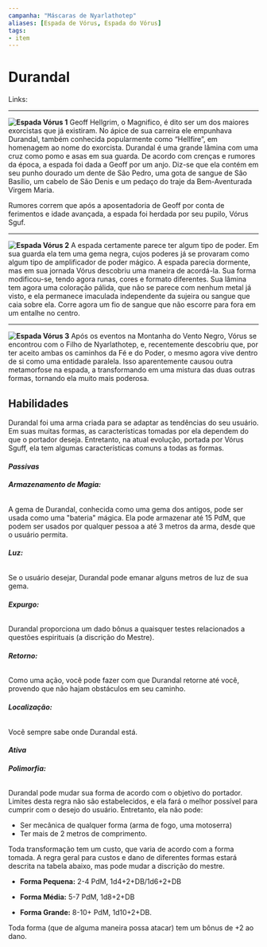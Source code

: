 ```yaml
---
campanha: "Máscaras de Nyarlathotep"
aliases: [Espada de Vórus, Espada do Vórus]
tags: 
- item
---
```


# Durandal

Links: 

---
**![Espada Vórus 1](https://lh6.googleusercontent.com/vT-Axtt8xahaRyRbVyRQgQxbGxOfiHvERNEdbTVaqV53E85hCbPfp5L_jcE_NXLcYJjKvQeL6c-POqGzjU_ggX8sgWZJGzr7GAUeC7mMDbpZTm61Tuu2NW0j6GCXAeHmYi49KTACuDT-wW15wDHo9Vq_lmCO81ZMiZ5DXwmFeqUVYsLSeUlG18dx0Ik)**
Geoff Hellgrim, o Magnifico, é dito ser um dos maiores exorcistas que já existiram. No ápice de sua carreira ele empunhava Durandal, também conhecida popularmente como “Hellfire”, em homenagem ao nome do exorcista. Durandal é uma grande lâmina com uma cruz como pomo e asas em sua guarda. De acordo com crenças e rumores da época, a espada foi dada a Geoff por um anjo. Diz-se que ela contém em seu punho dourado um dente de São Pedro, uma gota de sangue de São Basílio, um cabelo de São Denis e um pedaço do traje da Bem-Aventurada Virgem Maria.

Rumores correm que após a aposentadoria de Geoff por conta de ferimentos e idade avançada, a espada foi herdada por seu pupilo, Vórus Sguf.

---

**![Espada Vórus 2](https://lh3.googleusercontent.com/9oB9pep8w343i_wKoSBYxgSjirMF_k5X1cS3U5OPIm_y1zzOPBHeNmxVno50F0-Ax9qgJ73yIRtur2KEUzLw1fzzO4jjoK0T9G-2cZHdO23Gf2JgKRcWxMAm0vCQenwMGF40v2iUydwQ9mQIslG_tJJ0Om7b4gw0umwHX2-R927HndJouzvfZ6kPwWE)**
A espada certamente parece ter algum tipo de poder. Em sua guarda ela tem uma gema negra, cujos poderes já se provaram como algum tipo de amplificador de poder mágico. A espada parecia dormente, mas em sua jornada Vórus descobriu uma maneira de acordá-la. Sua forma modificou-se, tendo agora runas, cores e formato diferentes. Sua lâmina tem agora uma coloração pálida, que não se parece com nenhum metal já visto, e ela permanece imaculada independente da sujeira ou sangue que caia sobre ela. Corre agora um fio de sangue que não escorre para fora em um entalhe no centro.

---
**![Espada Vórus 3](https://lh5.googleusercontent.com/VAc_jVwFzyFgGhnIJrEYSpwbZKGIiMe4Q0-WPnS3GbLtlMUJwvpmF37vC-gbhruTYAqSk7JLGwcFSfwmNjGVUsdcHS64mzyPuGdTI5Ag-Lig3oxlRB7IwJRQmUOrtphd48dtISLVBS9cdTEIdG-hSuBPbxJwZ-Vvb8U3DH9zANKOQr1gQFHj-shqTdAH)**
Após os eventos na Montanha do Vento Negro, Vórus se encontrou com o Filho de Nyarlathotep, e, recentemente descobriu que, por ter aceito ambas os caminhos da Fé e do Poder, o mesmo agora vive dentro de si como uma entidade paralela. Isso aparentemente causou outra metamorfose na espada, a transformando em uma mistura das duas outras formas, tornando ela muito mais poderosa.

## Habilidades
Durandal foi uma arma criada para se adaptar as tendências do seu usuário. Em suas muitas formas, as características tomadas por ela dependem do que o portador deseja.
Entretanto, na atual evolução, portada por Vórus Sguff, ela tem algumas características comuns a todas as formas.

#### *Passivas*
###### **Armazenamento de Magia:** 
A gema de Durandal, conhecida como uma gema dos antigos, pode ser usada como uma "bateria" mágica. Ela pode armazenar até 15 PdM, que podem ser usados por qualquer pessoa a até 3 metros da arma, desde que o usuário permita.

###### **Luz:** 
Se o usuário desejar, Durandal pode emanar alguns metros de luz de sua gema.

###### **Expurgo:** 
Durandal proporciona um dado bônus a quaisquer testes relacionados a questões espirituais (a discrição do Mestre).

###### **Retorno:** 
Como uma ação, você pode fazer com que Durandal retorne até você, provendo que não hajam obstáculos em seu caminho.

###### **Localização:** 
Você sempre sabe onde Durandal está.

#### *Ativa*
###### **Polimorfia:** 
Durandal pode mudar sua forma de acordo com o objetivo do portador. Limites desta regra não são estabelecidos, e ela fará o melhor possível para cumprir com o desejo do usuário. Entretanto, ela não pode:
- Ser mecânica de qualquer forma (arma de fogo, uma motoserra)
- Ter mais de 2 metros de comprimento.

Toda transformação tem um custo, que varia de acordo com a forma tomada. A regra geral para custos e dano de diferentes formas estará descrita na tabela abaixo, mas pode mudar a discrição do mestre.

- **Forma Pequena:** 2-4 PdM, 1d4+2+DB/1d6+2+DB

- **Forma Média:** 5-7 PdM, 1d8+2+DB

- **Forma Grande:** 8-10+ PdM, 1d10+2+DB.

Toda forma (que de alguma maneira possa atacar) tem um bônus de +2 ao dano.


